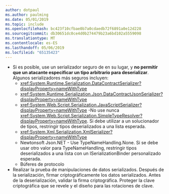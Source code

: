 ```yaml
---
author: dotpaul
ms.author: paulming
ms.date: 05/01/2019
ms.topic: include
ms.openlocfilehash: bc423f10cfbae0b7a0cdaedb72f6891a0e12d228
ms.sourcegitcommit: db30651dc0ce4d0b274479b23a6bd102a5559098
ms.translationtype: MT
ms.contentlocale: es-ES
ms.lasthandoff: 05/06/2019
ms.locfileid: "65135423"
---
```

- Si es posible, use un serializador seguro de en su lugar, y **no permitir que un atacante especificar un tipo arbitrario para deserializar**. Algunos serializadores más seguros incluyen:
  - <xref:System.Runtime.Serialization.DataContractSerializer?displayProperty=nameWithType>
  - <xref:System.Runtime.Serialization.Json.DataContractJsonSerializer?displayProperty=nameWithType>
  - <xref:System.Web.Script.Serialization.JavaScriptSerializer?displayProperty=nameWithType> -No use nunca <xref:System.Web.Script.Serialization.SimpleTypeResolver?displayProperty=nameWithType>. Si debe utilizar a un solucionador de tipos, restringir tipos deserializados a una lista esperada.
  - <xref:System.Xml.Serialization.XmlSerializer?displayProperty=nameWithType>
  - Newtonsoft Json.NET - Use TypeNameHandling.None. Si se debe usar otro valor para TypeNameHandling, restringir tipos deserializados a una lista con un ISerializationBinder personalizado esperada.
  - Búferes de protocolo
- Realizar la prueba de manipulaciones de datos serializados. Después de la serialización, firmar criptográficamente los datos serializados. Antes de la deserialización, validar la firma criptográfica. Proteger la clave criptográfica que se revele y el diseño para las rotaciones de clave.